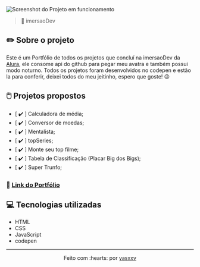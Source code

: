 <img src="" alt="Screenshot do Projeto em funcionamento">

>🤿 imersaoDev

## ✏️ Sobre o projeto

Este é um Portfólio de todos os projetos que concluí na imersaoDev da <a href="https://www.alura.com.br/">Alura</a>, ele consome api do github para pegar meu avatra e também possui modo noturno. Todos os projetos foram desenvolvidos no codepen e estão la para conferir, deixei todos do meu jeitinho, espero que goste! 😉

## 🖱️ Projetos propostos

- [ ✔️ ] Calculadora de média;
- [ ✔️ ] Conversor de moedas;
- [ ✔️ ] Mentalista;
- [ ✔️ ] topSeries;
- [ ✔️ ] Monte seu top filme;
- [ ✔️ ] Tabela de Classificação (Placar Big dos Bigs);
- [ ✔️ ] Super Trunfo;

### 🔗 <a href="">Link do Portfólio</a>

## 💻 Tecnologias utilizadas

- HTML
- CSS
- JavaScript
- codepen
 
 ---------------------------

<p align="center">
Feito com :hearts: por <a href="https://github.com/yasxxv">yasxxv</a>
